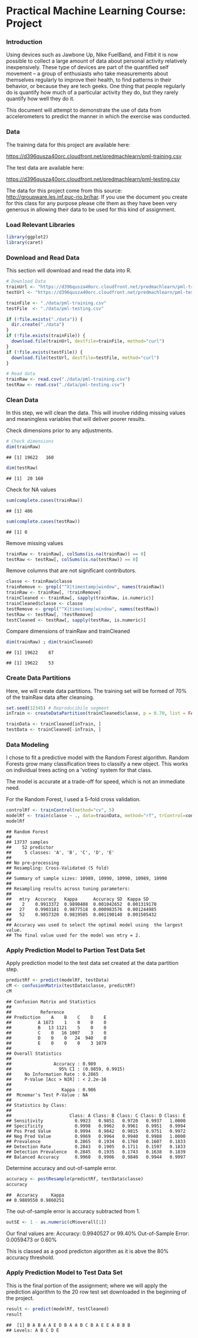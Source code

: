 
Practical Machine Learning Course: Project
========================================================

### Introduction

Using devices such as Jawbone Up, Nike FuelBand, and Fitbit it is now possible to collect a large amount of data about personal activity relatively inexpensively. These type of devices are part of the quantified self movement – a group of enthusiasts who take measurements about themselves regularly to improve their health, to find patterns in their behavior, or because they are tech geeks. One thing that people regularly do is quantify how much of a particular activity they do, but they rarely quantify how well they do it. 

This document will attempt to demonstrate the use of data from accelerometers to predict the manner in which the exercise was conducted.

### Data

The training data for this project are available here:

https://d396qusza40orc.cloudfront.net/predmachlearn/pml-training.csv

The test data are available here:

https://d396qusza40orc.cloudfront.net/predmachlearn/pml-testing.csv

The data for this project come from this source: http://groupware.les.inf.puc-rio.br/har. If you use the document you create for this class for any purpose please cite them as they have been very generous in allowing their data to be used for this kind of assignment.

### Load Relevant Libraries


```r
library(ggplot2)
library(caret)
```

### Download and Read Data

This section will download and read the data into R.


```r
# Download Data
trainUrl <- "https://d396qusza40orc.cloudfront.net/predmachlearn/pml-training.csv"
testUrl <- "https://d396qusza40orc.cloudfront.net/predmachlearn/pml-testing.csv"

trainFile <- "./data/pml-training.csv"
testFile  <- "./data/pml-testing.csv"

if (!file.exists("./data")) {
  dir.create("./data")
}
if (!file.exists(trainFile)) {
  download.file(trainUrl, destfile=trainFile, method="curl")
}
if (!file.exists(testFile)) {
  download.file(testUrl, destfile=testFile, method="curl")
}

# Read data
trainRaw <- read.csv("./data/pml-training.csv")
testRaw <- read.csv("./data/pml-testing.csv")
```

### Clean Data

In this step, we will clean the data. This will involve ridding missing values and meaningless variables that will deliver poorer results.

Check dimensions prior to any adjustments.


```r
# Check dimensions 
dim(trainRaw)
```

```
## [1] 19622   160
```

```r
dim(testRaw)
```

```
## [1]  20 160
```

Check for NA values


```r
sum(complete.cases(trainRaw))
```

```
## [1] 406
```

```r
sum(complete.cases(testRaw))
```

```
## [1] 0
```

Remove missing values


```r
trainRaw <- trainRaw[, colSums(is.na(trainRaw)) == 0] 
testRaw <- testRaw[, colSums(is.na(testRaw)) == 0] 
```

Remove columns that are not significant contributors.


```r
classe <- trainRaw$classe
trainRemove <- grepl("^X|timestamp|window", names(trainRaw))
trainRaw <- trainRaw[, !trainRemove]
trainCleaned <- trainRaw[, sapply(trainRaw, is.numeric)]
trainCleaned$classe <- classe
testRemove <- grepl("^X|timestamp|window", names(testRaw))
testRaw <- testRaw[, !testRemove]
testCleaned <- testRaw[, sapply(testRaw, is.numeric)]
```
Compare dimensions of trainRaw and trainCleaned

```r
dim(trainRaw) ; dim(trainCleaned)
```

```
## [1] 19622    87
```

```
## [1] 19622    53
```
### Create Data Partitions

Here, we will create data partitions. The training set will be formed of 70% of the trainRaw data after cleansing.


```r
set.seed(12345) # Reproducibile segment
inTrain <- createDataPartition(trainCleaned$classe, p = 0.70, list = FALSE)

trainData <- trainCleaned[inTrain, ]
testData <- trainCleaned[-inTrain, ]
```

### Data Modeling

I chose to fit a predictive model with the Random Forest algorithm. Random Forests grow many classification trees to classify a new object. This works on individual trees acting on a 'voting' system for that class.

The model is accurate at a trade-off for speed, which is not an immediate need.

For the Random Forest, I used a 5-fold cross validation.


```r
controlRf <- trainControl(method="cv", 5)
modelRf <- train(classe ~ ., data=trainData, method="rf", trControl=controlRf, ntree=250)
modelRf
```

```
## Random Forest 
## 
## 13737 samples
##    52 predictor
##     5 classes: 'A', 'B', 'C', 'D', 'E' 
## 
## No pre-processing
## Resampling: Cross-Validated (5 fold) 
## 
## Summary of sample sizes: 10989, 10990, 10990, 10989, 10990 
## 
## Resampling results across tuning parameters:
## 
##   mtry  Accuracy   Kappa      Accuracy SD  Kappa SD   
##    2    0.9913372  0.9890408  0.001042652  0.001319170
##   27    0.9903181  0.9877518  0.000983576  0.001244985
##   52    0.9857320  0.9819505  0.001190140  0.001505432
## 
## Accuracy was used to select the optimal model using  the largest value.
## The final value used for the model was mtry = 2.
```

### Apply Prediction Model to Partion Test Data Set

Apply prediction model to the test data set created at the data partition step.


```r
predictRf <- predict(modelRf, testData)
cM <- confusionMatrix(testData$classe, predictRf)
cM
```

```
## Confusion Matrix and Statistics
## 
##           Reference
## Prediction    A    B    C    D    E
##          A 1673    1    0    0    0
##          B   13 1121    5    0    0
##          C    0   16 1007    3    0
##          D    0    0   24  940    0
##          E    0    0    0    3 1079
## 
## Overall Statistics
##                                           
##                Accuracy : 0.989           
##                  95% CI : (0.9859, 0.9915)
##     No Information Rate : 0.2865          
##     P-Value [Acc > NIR] : < 2.2e-16       
##                                           
##                   Kappa : 0.986           
##  Mcnemar's Test P-Value : NA              
## 
## Statistics by Class:
## 
##                      Class: A Class: B Class: C Class: D Class: E
## Sensitivity            0.9923   0.9851   0.9720   0.9937   1.0000
## Specificity            0.9998   0.9962   0.9961   0.9951   0.9994
## Pos Pred Value         0.9994   0.9842   0.9815   0.9751   0.9972
## Neg Pred Value         0.9969   0.9964   0.9940   0.9988   1.0000
## Prevalence             0.2865   0.1934   0.1760   0.1607   0.1833
## Detection Rate         0.2843   0.1905   0.1711   0.1597   0.1833
## Detection Prevalence   0.2845   0.1935   0.1743   0.1638   0.1839
## Balanced Accuracy      0.9960   0.9906   0.9840   0.9944   0.9997
```

Determine accuracy and out-of-sample error. 


```r
accuracy <- postResample(predictRf, testData$classe)
accuracy
```

```
##  Accuracy     Kappa 
## 0.9889550 0.9860251
```

The out-of-sample error is accuracy subtracted from 1.


```r
outSE <- 1 - as.numeric(cM$overall[1])
```

Our final values are:
Accuracy: 0.9940527 or 99.40%
Out-of-Sample Error: 0.0059473 or 0.60%

This is classed as a good predicton algorithm as it is abve the 80% accuracy threshold.

### Apply Prediction Model to Test Data Set

This is the final portion of the assignment; where we will apply the prediction algorithm to the 20 row test set downloaded in the beginning of the project.


```r
result <- predict(modelRf, testCleaned)
result
```

```
##  [1] B A B A A E D B A A B C B A E E A B B B
## Levels: A B C D E
```

